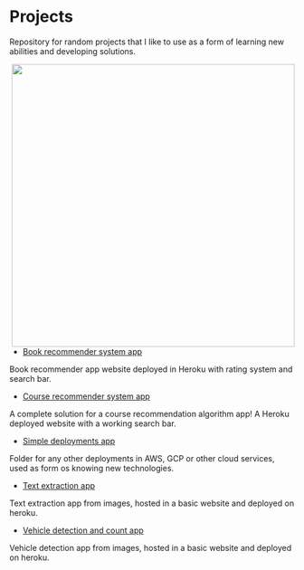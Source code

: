 # Projects
Repository for random projects that I like to use as a form of learning new abilities and developing solutions.

<img src="https://i.pinimg.com/564x/3d/e2/a2/3de2a2fe0bfa53295afec8c3311f7016.jpg" width="500" align = "right">


* [Book recommender system app](https://github.com/brunhs/projects/tree/main/book-recommender-system-app)

Book recommender app website deployed in Heroku with rating system and search bar.

* [Course recommender system app](https://github.com/brunhs/projects/tree/main/course-recommender-system-app)

A complete solution for a course recommendation algorithm app! A Heroku deployed website with a working search bar.

* [Simple deployments app](https://github.com/brunhs/projects/tree/main/simple-deployments-gcp-app)

Folder for any other deployments in AWS, GCP or other cloud services, used as form os knowing new technologies.

* [Text extraction app](https://github.com/brunhs/projects/tree/main/text-extraction-app)

Text extraction app from images, hosted in a basic website and deployed on heroku.

* [Vehicle detection and count app](https://github.com/brunhs/projects/tree/main/vehicle-detection-app)

Vehicle detection app from images, hosted in a basic website and deployed on heroku.
